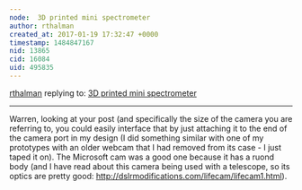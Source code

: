 ```yaml
---
node:  3D printed mini spectrometer
author: rthalman
created_at: 2017-01-19 17:32:47 +0000
timestamp: 1484847167
nid: 13865
cid: 16084
uid: 495835
---
```




[rthalman](../profile/rthalman) replying to: [ 3D printed mini spectrometer](../notes/rthalman/01-19-2017/3d-printed-mini-spectrometer)

----

Warren, looking at your post (and specifically the size of the camera you are referring to, you could easily interface that by just attaching it to the end of the camera port in my design (I did something similar with one of my prototypes with an older webcam that I had removed from its case - I just taped it on). The Microsoft cam was a good one because it has a ruond body (and I have read about this camera being used with a telescope, so its optics are pretty good: http://dslrmodifications.com/lifecam/lifecam1.html). 